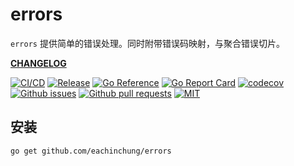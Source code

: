 # errors

`errors` 提供简单的错误处理。同时附带错误码映射，与聚合错误切片。

**[CHANGELOG](CHANGELOG.md)**

[![CI/CD](https://github.com/eachinchung/errors/actions/workflows/release.yml/badge.svg?branch=main)](https://github.com/eachinchung/errors/actions/workflows/release.yml)
[![Release](https://img.shields.io/github/v/release/eachinchung/errors)](https://github.com/eachinchung/errors/blob/main/CHANGELOG.md)
[![Go Reference](https://pkg.go.dev/badge/github.com/eachinchung/errors.svg)](https://pkg.go.dev/github.com/eachinchung/errors)
[![Go Report Card](https://goreportcard.com/badge/github.com/eachinchung/errors)](https://goreportcard.com/report/github.com/eachinchung/errors)
[![codecov](https://codecov.io/gh/eachinchung/errors/branch/main/graph/badge.svg)](https://codecov.io/gh/eachinchung/errors)
[![Github issues](https://img.shields.io/github/issues-raw/eachinchung/errors.svg)](https://github.com/eachinchung/errors/issues)
[![Github pull requests](https://img.shields.io/github/issues-pr/eachinchung/errors.svg)](https://github.com/eachinchung/errors/pulls)
[![MIT](https://img.shields.io/github/license/eachinchung/errors.svg)](https://github.com/eachinchung/errors/blob/main/LICENSE)

## 安装

```
go get github.com/eachinchung/errors
```
